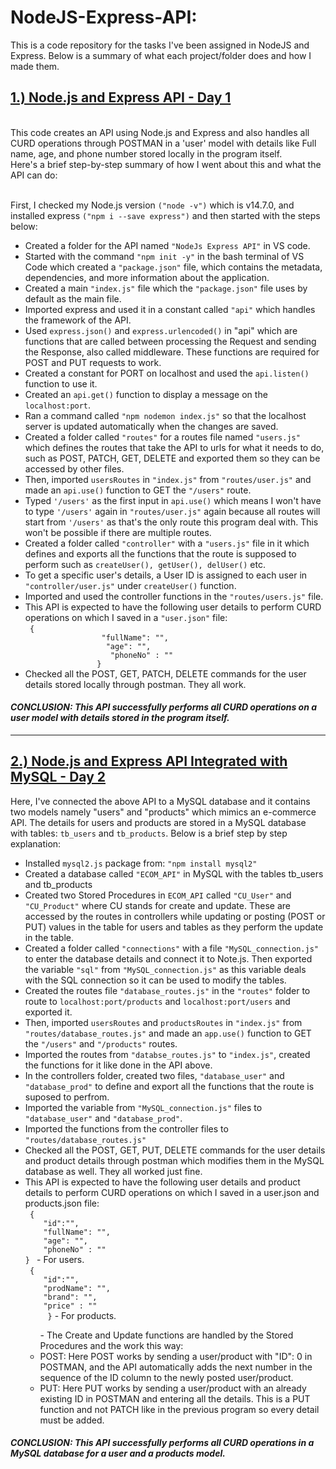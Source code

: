 # NodeJS-Express-API:

This is a code repository for the tasks I've been assigned in NodeJS and Express. Below is a summary of what each project/folder does and how I made them. </br>
 <h2><ins>1.) Node.js and Express API - Day 1</ins></h2>
<br>
This code creates an API using Node.js and Express and also handles all CURD operations through POSTMAN in a 'user' model with details like Full name, age, and phone number stored locally in the program itself. <br> 
 Here's a brief step-by-step summary of how I went about this and what the API can do:<br><br>
  
  First, I checked my Node.js version <code>("node -v")</code> which is v14.7.0, and installed express <code>("npm i --save express")</code> and then started with the steps below:  </li>  <br>
<ul><li>Created a folder for the API named <code>"NodeJs Express API"</code> in VS code.</li>
    <li>Started with the command <code>"npm init -y"</code> in the bash terminal of VS Code which created a <code>"package.json"</code> file, which contains the metadata, dependencies, and more information about the application.</li>
    <li>Created a main <code>"index.js"</code> file which the <code>"package.json"</code> file uses by default as the main file. </li>
    <li>Imported express and used it in a constant called <code>"api"</code> which handles the framework of the API. </li>
    <li>Used <code>express.json()</code> and <code>express.urlencoded()</code> in "api" which are functions that are called between processing the Request and sending the Response, also called middleware. These functions are required for POST and PUT requests to work. </li>
    <li>Created a constant for PORT on localhost and used the <code>api.listen()</code> function to use it. </li>
    <li>Created an <code>api.get()</code> function to display a message on the <code>localhost:port</code>. </li>
    <li>Ran a command called <code>"npm nodemon index.js"</code> so that the localhost server is updated automatically when the changes are saved.</li>
    <li>Created a folder called <code>"routes"</code> for a routes file named <code>"users.js"</code> which defines the routes that take the API to urls for what it needs to do, such as POST, PATCH, GET, DELETE and exported them so they can be accessed by other files.</li>
    <li>Then, imported <code>usersRoutes</code> in <code>"index.js"</code> from <code>"routes/user.js"</code> and made an <code>api.use()</code> function to GET the <code>"/users"</code> route.</li>
    <li>Typed <code>'/users'</code> as the first input in <code>api.use()</code> which means I won't have to type <code>'/users'</code> again in <code>"routes/user.js"</code> again because all routes will start from <code>'/users'</code> as that's the only route this program deal with. This won't be possible if there are multiple routes.</li>
    <li>Created a folder called <code>"controller"</code> with a <code>"users.js"</code> file in it which defines and exports all the functions that the route is supposed to perform such as <code>createUser(), getUser(), delUser()</code> etc.</li>
    <li>To get a specific user's details, a User ID is assigned to each user in <code>"controller/user.js"</code> under <code>createUser()</code> function.</li>
    <li>Imported and used the controller functions in the <code>"routes/users.js"</code> file. <br></li>
    <li>This API is expected to have the following user details to perform CURD operations on which I saved in a <code>"user.json"</code> file:<br> 
               <code> {
                 "fullName": "",
                  "age": "",
                   "phoneNo" : ""
                }</code> </li>
   <li>Checked all the POST, GET, PATCH, DELETE commands for the user details stored locally through postman. They all work. </li></ul>
   <h4><i>CONCLUSION: This API successfully performs all CURD operations on a user model with details stored in the program itself.<br></h4></i>
  <hr>
   <h2><ins>2.) Node.js and Express API Integrated with MySQL - Day 2</ins></h2>
   Here, I've connected the above API to a MySQL database and it contains two models namely "users" and "products" which mimics an e-commerce API. The details for users and products are stored in a MySQL database with tables: <code>tb_users</code> and <code>tb_products</code>. Below is a brief step by step explanation: 
   <ul><li>Installed <code>mysql2.js</code> package from: <code>"npm install mysql2"</code></li>
   <li>Created a database called <code>"ECOM_API"</code> in MySQL with the tables tb_users and tb_products</li>
  <li>Created two Stored Procedures in <code>ECOM_API</code> called <code>"CU_User"</code> and <code>"CU_Product"</code> where CU stands for create and update. These are accessed by the routes in controllers while updating or posting (POST or PUT) values in the table for users and tables as they perform the update in the table.</li>
      <li>Created a folder called  <code>"connections"</code> with a file <code>"MySQL_connection.js"</code> to enter the database details and connect it to Note.js. Then exported the variable <code>"sql"</code> from <code>"MySQL_connection.js"</code> as this variable deals with the SQL connection so it can be used to modify the tables.</li>
      <li>Created the routes file <code>"database_routes.js"</code> in the <code>"routes"</code> folder to route to <code>localhost:port/products</code> and <code>localhost:port/users</code> and exported it.</li>
    <li>Then, imported <code>usersRoutes</code> and <code>productsRoutes</code> in <code>"index.js"</code> from <code>"routes/database_routes.js"</code> and made an <code>app.use()</code> function to GET the <code>"/users"</code> and <code>"/products"</code> routes.</li>
  <li>Imported the routes from <code>"databse_routes.js"</code> to <code>"index.js"</code>, created the functions for it like done in the API above.</li>      
      <li>In the controllers folder, created two files, <code>"database_user"</code> and <code>"database_prod"</code> to define and export all the functions that the route is suposed to perfrom.</li>
     <li>Imported the variable from <code>"MySQL_connection.js"</code> files to <code>"database_user"</code> and <code>"database_prod"</code>.
      <li>Imported the functions from the controller files to <code>"routes/database_routes.js"</code></li>
      <li>Checked all the POST, GET, PUT, DELETE commands for the user details and product details through postman which modifies them in the MySQL database as well. They all worked just fine.</li>
   <li>This API is expected to have the following user details and product details to perform CURD operations on which I saved in a user.json and products.json file:<br> 
       <code> {
    "id":"",
    "fullName": "",
    "age": "",
    "phoneNo" : "" 
} </code> - For users. <br><code> {
    "id":"",
    "prodName": "",
    "brand": "",
    "price" : "" 
     }</code> - For products. </li>
      <ul>- The Create and Update functions are handled by the Stored Procedures and the work this way:
     <li> POST: Here POST works by sending a user/product with "ID": 0 in POSTMAN, and the API automatically adds the next number in the sequence of the ID column to the newly posted user/product.</li>
       <li>PUT: Here PUT works by  sending a user/product with an already existing ID in POSTMAN and entering all the details. This is a PUT function and not PATCH like in the previous program so every detail must be added. </li></ul></ul>
<h4><i>CONCLUSION: This API successfully performs all CURD operations in a MySQL database for a user and a products model.<br></h4></i>
  
  
      
  
